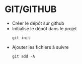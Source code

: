 # GIT/GITHUB

* Créer le dépôt sur github
* Initialise le dépôt dans le projet
    ```
    git init
    ```
* Ajouter les fichiers à suivre
    ```
    git add -A
    ```